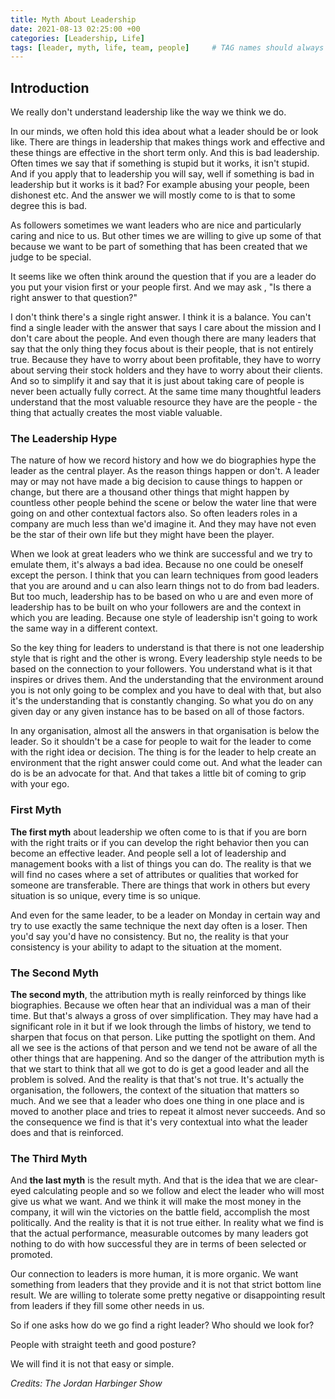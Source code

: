 ```yaml
---
title: Myth About Leadership
date: 2021-08-13 02:25:00 +00
categories: [Leadership, Life]
tags: [leader, myth, life, team, people]     # TAG names should always be lowercase
---
```



## Introduction

We really don't understand leadership like the way we think we do.

In our minds, we often hold this idea about what a leader should be or look like. There are things in leadership that makes things work and effective and these things are effective in the short term only. And this is bad leadership. Often times we say that if something is stupid but it works, it isn't stupid. And if you apply that to leadership you will say, well if something is bad in leadership but it works is it bad? For example abusing your people, been dishonest etc. And the answer we will mostly come to is that to some degree this is bad.

As followers sometimes we want leaders who are nice and particularly caring and nice to us. But other times we are willing to give up some of that because we want to be part of something that has been created that we judge to be special.

It seems like we often think around the question that if you are a leader do you put your vision first or your people first. And we may ask , "Is there a right answer to that question?"

I don't think there's a single right answer. I think it is a balance. You can't find a single leader with the answer that says I care about the mission and I don't care about the people. And even though there are many leaders that say that the only thing they focus about is their people, that is not entirely true. Because they have to worry about been profitable, they have to worry about serving their stock holders and they have to worry about their clients. And so to simplify it and say that it is just about taking care of people is never been actually fully correct. At the same time many thoughtful leaders understand that the most valuable resource they have are the people - the thing that actually creates the most viable valuable.

### The Leadership Hype

The nature of how we record history and how we do biographies hype the leader as the central player. As the reason things happen or don't. A leader may or may not have made a big decision to cause things to happen or change, but there are a thousand other things that might happen by countless other people behind the scene or below the water line that were going on and other contextual factors also. So often leaders roles in a company are much less than we'd imagine it. And they may have not even be the star of their own life but they might have been the player.

When we look at great leaders who we think are successful and we try to emulate them, it's always a bad idea. Because no one could be oneself except the person. I think that you can learn techniques from good leaders that you are around and u can also learn things not to do from bad leaders. But too much, leadership has to be based on who u are and even more of leadership has to be built on who your followers are and the context in which you are leading. Because one style of leadership isn't going to work the same way in a different context.

So the key thing for leaders to understand is that there is not one leadership style that is right and the other is wrong. Every leadership style needs to be based on the connection to your followers. You understand what is it that inspires or drives them. And the understanding that the environment around you is not only going to be complex and you have to deal with that, but also it's the understanding that is constantly changing. So what you do on any given day or any given instance has to be based on all of those factors.

In any organisation, almost all the answers in that organisation is below the leader. So it shouldn't be a case for people to wait for the leader to come with the right idea or decision. The thing is for the leader to help create an environment that the right answer could come out. And what the leader can do is be an advocate for that. And that takes a little bit of coming to grip with your ego.

### First Myth

**The first myth** about leadership we often come to is that if you are born with the right traits or if you can develop the right behavior then you can become an effective leader. And people sell a lot of leadership and management books with a list of things you can do. The reality is that we will find no cases where a set of attributes or qualities that worked for someone are transferable. There are things that work in others but every situation is so unique, every time is so unique.

And even for the same leader, to be a leader on Monday in certain way and try to use exactly the same technique the next day often is a loser. Then you'd say you'd have no consistency. But no, the reality is that your consistency is your ability to adapt to the situation at the moment.

### The Second Myth

**The second myth**, the attribution myth is really reinforced by things like biographies. Because we often hear that an individual was a man of their time. But that's always a gross of over simplification. They may have had a significant role in it but if we look through the limbs of history, we tend to sharpen that focus on that person. Like putting the spotlight on them. And all we see is the actions of that person and we tend not be aware of all the other things that are happening. And so the danger of the attribution myth is that we start to think that all we got to do is get a good leader and all the problem is solved. And the reality is that that's not true. It's actually the organisation, the followers, the context of the situation that matters so much. And we see that a leader who does one thing in one place and is moved to another place and tries to repeat it almost never succeeds. And so the consequence we find is that it's very contextual into what the leader does and that is reinforced.

### The Third Myth

And **the last myth** is the result myth. And that is the idea that we are clear-eyed calculating people and so we follow and elect the leader who will most give us what we want. And we think it will make the most money in the company, it will win the victories on the battle field, accomplish the most politically. And the reality is that it is not true either. In reality what we find is that the actual performance, measurable outcomes by many leaders got nothing to do with how successful they are in terms of been selected or promoted.

Our connection to leaders is more human, it is more organic. We want something from leaders that they provide and it is not that strict bottom line result. We are willing to tolerate some pretty negative or disappointing result from leaders if they fill some other needs in us.

So if one asks how do we go find a right leader? Who should we look for?

People with straight teeth and good posture?

We will find it is not that easy or simple.

*Credits: The Jordan Harbinger Show*
